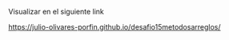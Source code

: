 Visualizar en el siguiente link

https://julio-olivares-porfin.github.io/desafio15metodosarreglos/

